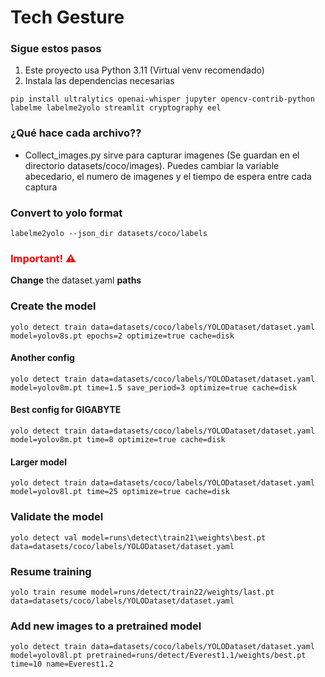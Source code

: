 # Tech Gesture

### Sigue estos pasos
1. Este proyecto usa Python 3.11 (Virtual venv recomendado)
2. Instala las dependencias necesarias
```
pip install ultralytics openai-whisper jupyter opencv-contrib-python labelme labelme2yolo streamlit cryptography eel
```

### ¿Qué hace cada archivo??
* Collect_images.py sirve para capturar imagenes
   (Se guardan en el directorio datasets/coco/images). Puedes cambiar la variable abecedario, el numero de imagenes y el tiempo de espera entre cada captura

### Convert to yolo format
```
labelme2yolo --json_dir datasets/coco/labels
```

<h3 style="color: red">Important! ⚠️</h3>

**Change** the dataset.yaml **paths**

### Create the model
```
yolo detect train data=datasets/coco/labels/YOLODataset/dataset.yaml model=yolov8s.pt epochs=2 optimize=true cache=disk
```

#### Another config
```
yolo detect train data=datasets/coco/labels/YOLODataset/dataset.yaml model=yolov8m.pt time=1.5 save_period=3 optimize=true cache=disk
```

#### Best config for GIGABYTE
```
yolo detect train data=datasets/coco/labels/YOLODataset/dataset.yaml model=yolov8m.pt time=8 optimize=true cache=disk
```

#### Larger model
```
yolo detect train data=datasets/coco/labels/YOLODataset/dataset.yaml model=yolov8l.pt time=25 optimize=true cache=disk
```

### Validate the model
```
yolo detect val model=runs\detect\train21\weights\best.pt data=datasets/coco/labels/YOLODataset/dataset.yaml
```

### Resume training
```
yolo train resume model=runs/detect/train22/weights/last.pt data=datasets/coco/labels/YOLODataset/dataset.yaml
```

### Add new images to a pretrained model
```
yolo detect train data=datasets/coco/labels/YOLODataset/dataset.yaml model=yolov8l.pt pretrained=runs/detect/Everest1.1/weights/best.pt time=10 name=Everest1.2
```